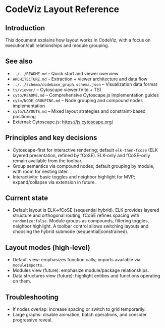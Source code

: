 <!-- Migration note: The viewer uses Cytoscape.js with ELK→fCoSE as the default ("elk-then-fcose") and also supports ELK-only and fCoSE-only. This doc reflects the Cytoscape-first approach. -->
# CodeViz Layout Reference

## Introduction
This document explains how layout works in CodeViz, with a focus on execution/call relationships and module grouping.

## See also
- `../../README.md` – Quick start and viewer overview
- `ARCHITECTURE.md` – Extraction + viewer architecture and data flow
- `../../schema/codebase_graph.schema.json` – Visualization data format
- `ts/viewer/` – Cytoscape viewer (Vite + TS)
- `cyto/README.md` – Comprehensive Cytoscape.js implementation guides
- `cyto/NODE_GROUPING.md` – Node grouping and compound nodes implementation
- `cyto/LAYOUTS.md` – Mixed layout strategies and constraint-based positioning
- External: Cytoscape.js: https://js.cytoscape.org/

## Principles and key decisions
- Cytoscape-first for interactive rendering; default `elk-then-fcose` (ELK layered presentation, refined by fCoSE). ELK-only and fCoSE-only remain available from the toolbar.
- Group semantics via compound nodes; default grouping by module, with room for nesting later.
- Interactivity: basic toggles and neighbor highlight for MVP; expand/collapse via extension in future.

## Current state
- Default layout is ELK→fCoSE (sequential hybrid). ELK provides layered structure and orthogonal routing; fCoSE refines spacing with `randomize:false`. Module groups as compounds, filtering toggles, neighbor highlight. A toolbar control allows switching layouts and choosing the hybrid submode (sequential|constrained).

## Layout modes (high-level)
- Default view: emphasizes function calls; imports available via `moduleImports`.
- Modules view (future): emphasize module/package relationships.
- Data structures view (future): highlight entities and functions operating on them.

## Troubleshooting
- If nodes overlap: increase spacing or switch to grid temporarily.
- Large graphs: disable animation, batch operations, and consider progressive reveal.
